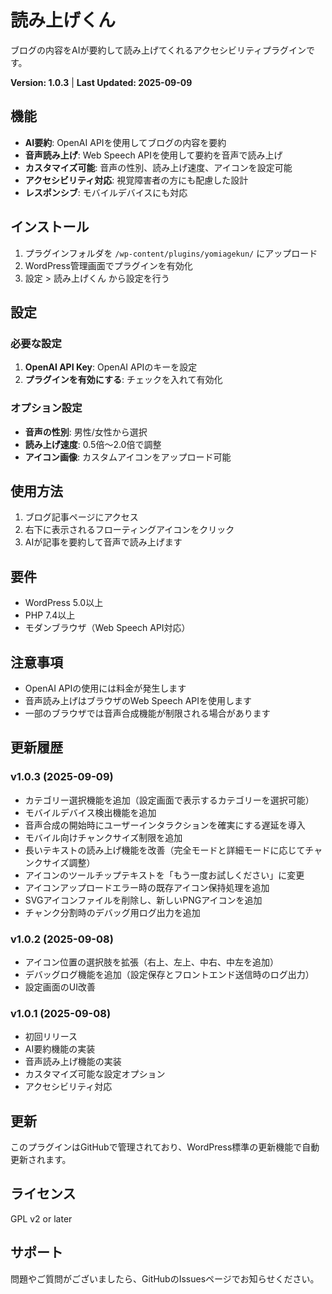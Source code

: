 # 読み上げくん

ブログの内容をAIが要約して読み上げてくれるアクセシビリティプラグインです。

**Version: 1.0.3** | **Last Updated: 2025-09-09**

## 機能

- **AI要約**: OpenAI APIを使用してブログの内容を要約
- **音声読み上げ**: Web Speech APIを使用して要約を音声で読み上げ
- **カスタマイズ可能**: 音声の性別、読み上げ速度、アイコンを設定可能
- **アクセシビリティ対応**: 視覚障害者の方にも配慮した設計
- **レスポンシブ**: モバイルデバイスにも対応

## インストール

1. プラグインフォルダを `/wp-content/plugins/yomiagekun/` にアップロード
2. WordPress管理画面でプラグインを有効化
3. 設定 > 読み上げくん から設定を行う

## 設定

### 必要な設定

1. **OpenAI API Key**: OpenAI APIのキーを設定
2. **プラグインを有効にする**: チェックを入れて有効化

### オプション設定

- **音声の性別**: 男性/女性から選択
- **読み上げ速度**: 0.5倍〜2.0倍で調整
- **アイコン画像**: カスタムアイコンをアップロード可能

## 使用方法

1. ブログ記事ページにアクセス
2. 右下に表示されるフローティングアイコンをクリック
3. AIが記事を要約して音声で読み上げます

## 要件

- WordPress 5.0以上
- PHP 7.4以上
- モダンブラウザ（Web Speech API対応）

## 注意事項

- OpenAI APIの使用には料金が発生します
- 音声読み上げはブラウザのWeb Speech APIを使用します
- 一部のブラウザでは音声合成機能が制限される場合があります

## 更新履歴

### v1.0.3 (2025-09-09)
- カテゴリー選択機能を追加（設定画面で表示するカテゴリーを選択可能）
- モバイルデバイス検出機能を追加
- 音声合成の開始時にユーザーインタラクションを確実にする遅延を導入
- モバイル向けチャンクサイズ制限を追加
- 長いテキストの読み上げ機能を改善（完全モードと詳細モードに応じてチャンクサイズ調整）
- アイコンのツールチップテキストを「もう一度お試しください」に変更
- アイコンアップロードエラー時の既存アイコン保持処理を追加
- SVGアイコンファイルを削除し、新しいPNGアイコンを追加
- チャンク分割時のデバッグ用ログ出力を追加

### v1.0.2 (2025-09-08)
- アイコン位置の選択肢を拡張（右上、左上、中右、中左を追加）
- デバッグログ機能を追加（設定保存とフロントエンド送信時のログ出力）
- 設定画面のUI改善

### v1.0.1 (2025-09-08)
- 初回リリース
- AI要約機能の実装
- 音声読み上げ機能の実装
- カスタマイズ可能な設定オプション
- アクセシビリティ対応

## 更新

このプラグインはGitHubで管理されており、WordPress標準の更新機能で自動更新されます。

## ライセンス

GPL v2 or later

## サポート

問題やご質問がございましたら、GitHubのIssuesページでお知らせください。
